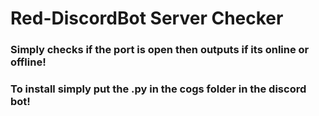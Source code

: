 # Red-DiscordBot Server Checker
### Simply checks if the port is open then outputs if its online or offline!
### To install simply put the .py in the cogs folder in the discord bot!



